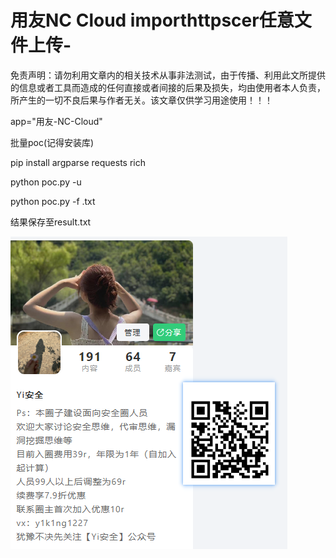 # 用友NC Cloud importhttpscer任意文件上传-

免责声明：请勿利用文章内的相关技术从事非法测试，由于传播、利用此文所提供的信息或者工具而造成的任何直接或者间接的后果及损失，均由使用者本人负责，所产生的一切不良后果与作者无关。该文章仅供学习用途使用！！！

app="用友-NC-Cloud"

批量poc(记得安装库)

pip install argparse requests rich 





python poc.py -u 

python poc.py -f  .txt

结果保存至result.txt

![Snipaste_2024-04-07_21-14-08](assets/Snipaste_2024-04-07_21-14-08.png)
